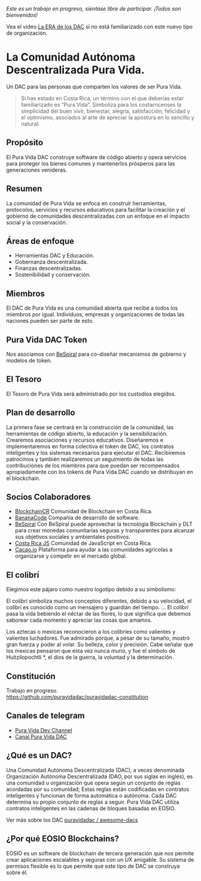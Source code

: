 *Este es un trabajo en progreso, siéntase libre de participar. ¡Todos son bienvenidos!*

Vea el video [La ERA de los DAC](https://www.youtube.com/watch?v=ClJSLwoBtCc) si no está familiarizado con este nuevo tipo de organización.

# La Comunidad Autónoma Descentralizada Pura Vida.

Un DAC para las personas que comparten los valores de ser Pura Vida.

> Si has estado en Costa Rica, un término con el que deberías estar familiarizado es “Pura Vida”. Simboliza para los costarricenses la simplicidad del buen vivir, bienestar, alegría, satisfacción, felicidad y el optimismo, asociados al arte de apreciar la apostura en lo sencillo y natural.

## Propósito

El Pura Vida DAC construye software de código abierto y opera servicios para proteger los bienes comunes y mantenerlos prósperos para las generaciones venideras.

## Resumen

La comunidad de Pura Vida se enfoca en construir herramientas, protocolos, servicios y recursos educativos para facilitar la creación y el gobierno de comunidades descentralizadas con un enfoque en el impacto social y la conservación.

## Áreas de enfoque

- Herramientas DAC y Educación.
- Gobernanza descentralizada.
- Finanzas descentralizadas.
- Sostenibilidad y conservación.

## Miembros

El DAC de Pura Vida es una comunidad abierta que recibe a todos los miembros por igual.
Individuos, empresas y organizaciones de todas las naciones pueden ser parte de esto.

## Pura Vida DAC Token

Nos asociamos con [BeSpiral](https://bespiral.com) para co-diseñar mecanismos de gobierno y modelos de token.

## El Tesoro

El Tesoro de Pura Vida será administrado por los custodios elegidos.

## Plan de desarrollo

La primera fase se centrará en la construcción de la comunidad, las herramientas de código abierto, la educación y la sensibilización. Crearemos asociaciones y recursos educativos. Diseñaremos e implementaremos en forma colectiva el token de DAC, los contratos inteligentes y los sistemas necesarios para ejecutar el DAC. Recibiremos patrocinios y también realizaremos un seguimiento de todas las contribuciones de los miembros para que puedan ser recompensados ​​apropiadamente con los tokens de Pura Vida DAC cuando se distribuyan en el blockchain.

## Socios Colaboradores

- [BlockchainCR](https://blockchaincr.com) Comunidad de Blockchain en Costa Rica.
- [BananaCode](https://www.facebook.com/bananacode.co) Compañía de desarrollo de software.
- [BeSpiral](https://bespiral.com/) Con BeSpiral puede aprovechar la tecnología Blockchain y DLT para crear monedas comunitarias seguras y transparentes para alcanzar sus objetivos sociales y ambientales positivos.
- [Costa Rica JS](https://meetup.com/costaricajs) Comunidad de JavaScript en Costa Rica.
- [Cacao.io](http://cacao.io/) Plataforma para ayudar a las comunidades agrícolas a organizarse y competir en el mercado global.

## El colibrí

Elegimos este pájaro como nuestro logotipo debido a su simbolismo:

El colibrí simboliza muchos conceptos diferentes, debido a su velocidad, el colibrí es conocido como un mensajero y guardián del tiempo. ... El colibrí pasa la vida bebiendo el néctar de las flores, lo que significa que debemos saborear cada momento y apreciar las cosas que amamos.

Los aztecas o mexicas reconocieron a los colibríes como valientes y valientes luchadores. Fue admirado porque, a pesar de su tamaño, mostró gran fuerza y poder al volar. Su belleza, color y precisión. Cabe señalar que los mexicas pensaron que esta vez nunca murió, y fue el símbolo de Huitzilopochtli *, el dios de la guerra, la voluntad y la determinación.

## Constitución

Trabajo en progreso.   
https://github.com/puravidadac/puravidadac-constitution

## Canales de telegram

- [Pura Vida Dev Channel](https://t.me/puravidadev)  
- [Canal Pura Vida DAC](https://t.me/puravidadac)  

## ¿Qué es un DAC?

Una Comunidad Autónoma Descentralizada (DAC), a veces denominada Organización Autónoma Descentralizada (DAO, por sus siglas en inglés), es una comunidad u organización que opera según un conjunto de reglas acordadas por su comunidad; Estas reglas están codificadas en contratos inteligentes y funcionan de forma automática o autónoma. Cada DAC determina su propio conjunto de reglas a seguir. Pura Vida DAC utiliza contratos inteligentes en las cadenas de bloques basadas en EOSIO.

Ver más sobre los DAC <a href="https://github.com/puravidadac/awesome-dacs"> puravidadac / awesome-dacs </a>

## ¿Por qué EOSIO Blockchains?

EOSIO es un software de blockchain de tercera generación que nos permite crear aplicaciones escalables y seguras con un UX amigable. Su sistema de permisos flexible es lo que permite que este tipo de DAC se construya sobre él.
